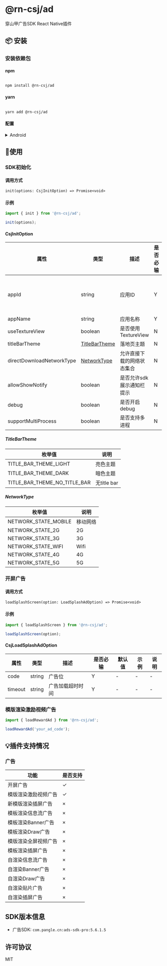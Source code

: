 # @rn-csj/ad

穿山甲广告SDK React Native插件

## 📦 安装

### 安装依赖包

#### npm

```sh

npm install @rn-csj/ad

```

#### yarn

```shell

yarn add @rn-csj/ad

```

#### 配置

<details>
<summary>Android</summary>
`android/build.gradle`中添加如下内容：

```gradle

allprojects {
  repositories {
      // ...
      maven {url "https://artifact.bytedance.com/repository/pangle"}
      // ...
  }
}

```

`android/app/src/main/AndroidManifest.xml`中添加如下内容：

```xml
<!--必要权限-->
<uses-permission android:name="android.permission.INTERNET"/>

  <!--必要权限，解决安全风险漏洞，发送和注册广播事件需要调用带有传递权限的接口-->
<permission android:name="${applicationId}.openadsdk.permission.TT_PANGOLIN"
            android:protectionLevel="signature"/>

<uses-permission android:name="${applicationId}.openadsdk.permission.TT_PANGOLIN"/>

  <!--可选权限-->
<uses-permission android:name="android.permission.READ_PHONE_STATE"/>
<uses-permission android:name="android.permission.ACCESS_NETWORK_STATE"/>
<uses-permission android:name="android.permission.WRITE_EXTERNAL_STORAGE"/>
<uses-permission android:name="android.permission.ACCESS_WIFI_STATE"/>
<uses-permission android:name="android.permission.ACCESS_COARSE_LOCATION"/>
<uses-permission android:name="android.permission.REQUEST_INSTALL_PACKAGES"/>
<uses-permission android:name="android.permission.GET_TASKS"/>

  <!--可选，穿山甲提供“获取地理位置权限”和“不给予地理位置权限，开发者传入地理位置参数”两种方式上报用户位置，两种方式均可不选，添加位置权限或参数将帮助投放定位广告-->
  <!--请注意：无论通过何种方式提供给穿山甲用户地理位置，均需向用户声明地理位置权限将应用于穿山甲广告投放，穿山甲不强制获取地理位置信息-->
<uses-permission android:name="android.permission.ACCESS_FINE_LOCATION"/>

  <!--建议添加“query_all_package”权限，穿山甲将通过此权限在Android R系统上判定广告对应的应用是否在用户的app上安装，避免投放错误的广告，以此提高用户的广告体验。若添加此权限，需要在您的用户隐私文档中声明！ -->
<uses-permission android:name="android.permission.QUERY_ALL_PACKAGES"/>

  <!-- application为示例节点，请将里面的provider添加至自己的application中 -->
<application>
<provider
  android:name="com.bytedance.sdk.openadsdk.TTFileProvider"
  android:authorities="${applicationId}.TTFileProvider"
  android:exported="false"
  android:grantUriPermissions="true">
  <meta-data
    android:name="android.support.FILE_PROVIDER_PATHS"
    android:resource="@xml/file_paths"/>
</provider>

<provider android:name="com.bytedance.sdk.openadsdk.multipro.TTMultiProvider"
          android:authorities="${applicationId}.TTMultiProvider" android:exported="false"/>
</application>
```

</details>

## 🔨使用

### SDK初始化

#### 调用方式

`init(options: CsjInitOption) => Promise<void>`

#### 示例

```ts
import { init } from '@rn-csj/ad';

init(options);

```

#### CsjInitOption

| 属性                        | 类型                              | 描述              | 是否必输 | 默认值                   | 示例                        | 说明                     |
|---------------------------|---------------------------------|-----------------|------|-----------------------|---------------------------|------------------------|
| appId                     | string                          | 应用ID            | Y    | -                     | {width: 100, height: 100} | 仅支持width和height，并且两者必输 |
| appName                   | string                          | 应用名称            | Y    | -                     | -                         | -                      |
| useTextureView            | boolean                         | 是否使用TextureView | N    | true                  | -                         | -                      |
| titleBarTheme             | [TitleBarTheme](#TitleBarTheme) | 落地页主题           | N    | TITLE_BAR_THEME_LIGHT | -                         | -                      |
| directDownloadNetworkType | [NetworkType](#NetworkType)     | 允许直接下载的网络状态集合   | N    | NETWORK_STATE_WIFI    | -                         | -                      |
| allowShowNotify           | boolean                         | 是否允许sdk展示通知栏提示  | N    | true                  | -                         | -                      |
| debug                     | boolean                         | 是否开启debug       | N    | true                  | -                         | -                      |
| supportMultiProcess       | boolean                         | 是否支持多进程         | N    | false                 | -                         | -                      |

##### TitleBarTheme

| 枚举值                          | 说明         |
|------------------------------|------------|
| TITLE_BAR_THEME_LIGHT        | 亮色主题       |
| TITLE_BAR_THEME_DARK         | 暗色主题       |
| TITLE_BAR_THEME_NO_TITLE_BAR | 无title bar |

##### NetworkType

| 枚举值                  | 说明   |
|----------------------|------|
| NETWORK_STATE_MOBILE | 移动网络 |
| NETWORK_STATE_2G     | 2G   |
| NETWORK_STATE_3G     | 3G   |
| NETWORK_STATE_WIFI   | Wifi |
| NETWORK_STATE_4G     | 4G   |
| NETWORK_STATE_5G     | 5G   |

### 开屏广告

#### 调用方式

`loadSplashScreen(option: LoadSplashAdOption) => Promise<void>`

#### 示例

```ts
import { loadSplashScreen } from '@rn-csj/ad';

loadSplashScreen(option);

```

#### CsjLoadSplashAdOption

| 属性      | 类型     | 描述       | 是否必输 | 默认值 | 示例 | 说明 |
|---------|--------|----------|------|-----|----|----|
| code    | string | 广告位      | Y    | -   | -  | -  |
| timeout | string | 广告加载超时时间 | Y    | -   | -  | -  |

### 模版渲染激励视频广告

```ts
import { loadRewardAd } from '@rn-csj/ad';

loadRewardAd('your_ad_code');

```

## 💡插件支持情况

### 广告

| 功能           | 是否支持 |
|--------------|------|
| 开屏广告         | ✓    |
| 模版渲染激励视频广告   | ✓    |
| 新模版渲染插屏广告    | ×    |
| 模板渲染信息流广告    | ×    |
| 模板渲染Banner广告 | ×    |
| 模板渲染Draw广告   | ×    |
| 模版渲染全屏视频广告   | ×    |
| 模板渲染插屏广告     | ×    |
| 自渲染信息流广告     | ×    |
| 自渲染Banner广告  | ×    |
| 自渲染Draw广告    | ×    |
| 自渲染贴片广告      | ×    |
| 自渲染插屏广告      | ×    |

## SDK版本信息

* 广告SDK: `com.pangle.cn:ads-sdk-pro:5.6.1.5`

## 许可协议

MIT
